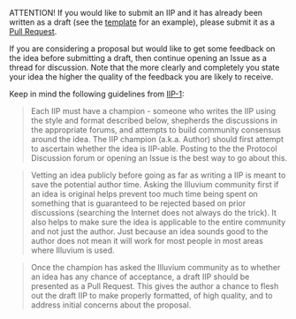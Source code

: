 
ATTENTION! If you would like to submit an IIP and it has already been written as a draft (see the [template](https://github.com/IlluviumGame/IIPs/blob/master/iip-X.md) for an example), please submit it as a [Pull Request](https://github.com/IlluviumGame/IIPs/pulls).

If you are considering a proposal but would like to get some feedback on the idea before submitting a draft, then continue opening an Issue as a thread for discussion.  Note that the more clearly and completely you state your idea the higher the quality of the feedback you are likely to receive.

Keep in mind the following guidelines from [IIP-1](./iip-1.md):

> Each IIP must have a champion - someone who writes the IIP using the style and format described below, shepherds the discussions in the appropriate forums, and attempts to build community consensus around the idea. The IIP champion (a.k.a. Author) should first attempt to ascertain whether the idea is IIP-able. Posting to the the Protocol Discussion forum or opening an Issue is the best way to go about this.

> Vetting an idea publicly before going as far as writing a IIP is meant to save the potential author time. Asking the Illuvium community first if an idea is original helps prevent too much time being spent on something that is guaranteed to be rejected based on prior discussions (searching the Internet does not always do the trick). It also helps to make sure the idea is applicable to the entire community and not just the author. Just because an idea sounds good to the author does not mean it will work for most people in most areas where Illuvium is used.

> Once the champion has asked the Illuvium community as to whether an idea has any chance of acceptance, a draft IIP should be presented as a Pull Request. This gives the author a chance to flesh out the draft IIP to make properly formatted, of high quality, and to address initial concerns about the proposal.
